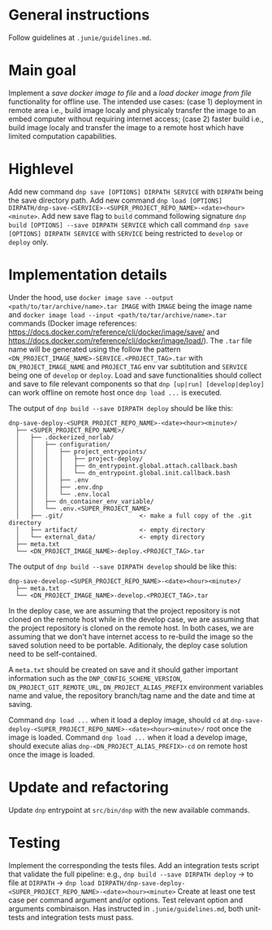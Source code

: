 
# General instructions
Follow guidelines at `.junie/guidelines.md`.

# Main goal
Implement a _save docker image to file_ and a _load docker image from file_ functionality for offline use.
The intended use cases: (case 1) deployment in remote area i.e., build image localy and physicaly transfer the image to an embed computer without requiring internet access; (case 2) faster build i.e., build image localy and transfer the image to a remote host which have limited computation capabilities.


# Highlevel
Add new command `dnp save [OPTIONS] DIRPATH SERVICE` with `DIRPATH` being the save directory path.
Add new command `dnp load [OPTIONS] DIRPATH/dnp-save-<SERVICE>-<SUPER_PROJECT_REPO_NAME>-<date><hour><minute>`.
Add new save flag to `build` command following signature `dnp build [OPTIONS] --save DIRPATH SERVICE` which call command `dnp save [OPTIONS] DIRPATH SERVICE` with `SERVICE` being restricted to `develop` or `deploy` only.

# Implementation details
Under the hood, use `docker image save --output <path/to/tar/archive/name>.tar IMAGE` with `IMAGE` being the image name and `docker image load --input <path/to/tar/archive/name>.tar` commands (Docker image references: https://docs.docker.com/reference/cli/docker/image/save/ and https://docs.docker.com/reference/cli/docker/image/load/).
The `.tar` file name will be generated using the follow the pattern `<DN_PROJECT_IMAGE_NAME>-SERVICE.<PROJECT_TAG>.tar` with `DN_PROJECT_IMAGE_NAME` and `PROJECT_TAG` env var subtitution and `SERVICE` being one of `develop` or `deploy`.
Load and save functionalities should collect and save to file relevant components so that `dnp [up|run] [develop|deploy]` can work offline on remote host once `dnp load ...` is executed.

The output of `dnp build --save DIRPATH deploy` should be like this:
```markup
dnp-save-deploy-<SUPER_PROJECT_REPO_NAME>-<date><hour><minute>/
  ├── <SUPER_PROJECT_REPO_NAME>/
  │   ├── .dockerized_norlab/
  │   │   ├── configuration/
  │   │   │   ├── project_entrypoints/
  │   │   │   │   ├── project-deploy/
  │   │   │   │   ├── dn_entrypoint.global.attach.callback.bash
  │   │   │   │   └── dn_entrypoint.global.init.callback.bash
  │   │   │   ├── .env
  │   │   │   ├── .env.dnp
  │   │   │   └── .env.local
  │   │   ├── dn_container_env_variable/
  │   │   └── .env.<SUPER_PROJECT_NAME>
  │   ├── .git/                     <- make a full copy of the .git directory
  │   ├── artifact/                 <- empty directory
  │   └── external_data/            <- empty directory
  ├── meta.txt
  └── <DN_PROJECT_IMAGE_NAME>-deploy.<PROJECT_TAG>.tar
```

The output of `dnp build --save DIRPATH develop` should be like this:
```markup
dnp-save-develop-<SUPER_PROJECT_REPO_NAME>-<date><hour><minute>/
  ├── meta.txt
  └── <DN_PROJECT_IMAGE_NAME>-develop.<PROJECT_TAG>.tar
```

In the deploy case, we are assuming that the project repository is not cloned on the remote host while in the develop case, we are assuming that the project repository is cloned on the remote host.
In both cases, we are assuming that we don't have internet access to re-build the image so the saved solution need to be portable.
Aditionaly, the deploy case solution need to be self-contained.

A `meta.txt` should be created on save and it should gather important information such as the `DNP_CONFIG_SCHEME_VERSION`, `DN_PROJECT_GIT_REMOTE_URL`, `DN_PROJECT_ALIAS_PREFIX` environment variables name and value, the repository branch/tag name and the date and time at saving.

Command `dnp load ...` when it load a deploy image, should `cd` at `dnp-save-deploy-<SUPER_PROJECT_REPO_NAME>-<date><hour><minute>/` root once the image is loaded. 
Command `dnp load ...` when it load a develop image, should execute alias `dnp-<DN_PROJECT_ALIAS_PREFIX>-cd` on remote host once the image is loaded. 


# Update and refactoring
Update `dnp` entrypoint at `src/bin/dnp` with the new available commands.

# Testing
Implement the corresponding the tests files.
Add an integration tests script that validate the full pipeline: e.g., `dnp build --save DIRPATH deploy` -> to file at `DIRPATH` -> `dnp load DIRPATH/dnp-save-deploy-<SUPER_PROJECT_REPO_NAME>-<date><hour><minute>` 
Create at least one test case per command argument and/or options.
Test relevant option and arguments combinaison.
Has instructed in `.junie/guidelines.md`, both unit-tests and integration tests must pass.
